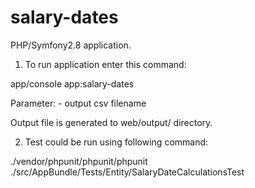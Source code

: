 salary-dates
============

PHP/Symfony2.8 application.

1. To run application enter this command:

app/console app:salary-dates <filename>

Parameter:
<filename> - output csv filename 

Output file is generated to web/output/ directory.

2. Test could be run using following command:

./vendor/phpunit/phpunit/phpunit ./src/AppBundle/Tests/Entity/SalaryDateCalculationsTest

